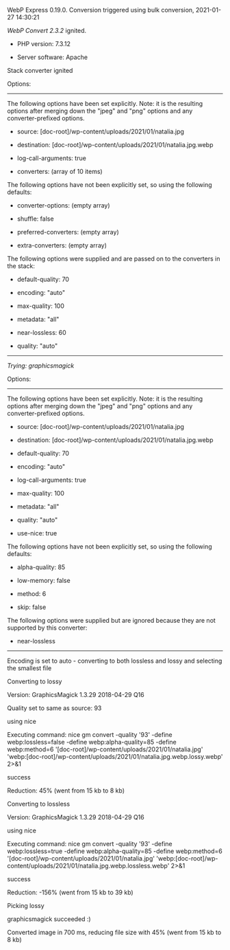 WebP Express 0.19.0. Conversion triggered using bulk conversion, 2021-01-27 14:30:21

*WebP Convert 2.3.2*  ignited.
- PHP version: 7.3.12
- Server software: Apache

Stack converter ignited

Options:
------------
The following options have been set explicitly. Note: it is the resulting options after merging down the "jpeg" and "png" options and any converter-prefixed options.
- source: [doc-root]/wp-content/uploads/2021/01/natalia.jpg
- destination: [doc-root]/wp-content/uploads/2021/01/natalia.jpg.webp
- log-call-arguments: true
- converters: (array of 10 items)

The following options have not been explicitly set, so using the following defaults:
- converter-options: (empty array)
- shuffle: false
- preferred-converters: (empty array)
- extra-converters: (empty array)

The following options were supplied and are passed on to the converters in the stack:
- default-quality: 70
- encoding: "auto"
- max-quality: 100
- metadata: "all"
- near-lossless: 60
- quality: "auto"
------------


*Trying: graphicsmagick* 

Options:
------------
The following options have been set explicitly. Note: it is the resulting options after merging down the "jpeg" and "png" options and any converter-prefixed options.
- source: [doc-root]/wp-content/uploads/2021/01/natalia.jpg
- destination: [doc-root]/wp-content/uploads/2021/01/natalia.jpg.webp
- default-quality: 70
- encoding: "auto"
- log-call-arguments: true
- max-quality: 100
- metadata: "all"
- quality: "auto"
- use-nice: true

The following options have not been explicitly set, so using the following defaults:
- alpha-quality: 85
- low-memory: false
- method: 6
- skip: false

The following options were supplied but are ignored because they are not supported by this converter:
- near-lossless
------------

Encoding is set to auto - converting to both lossless and lossy and selecting the smallest file

Converting to lossy
Version: GraphicsMagick 1.3.29 2018-04-29 Q16 
Quality set to same as source: 93
using nice
Executing command: nice gm convert -quality '93' -define webp:lossless=false -define webp:alpha-quality=85 -define webp:method=6 '[doc-root]/wp-content/uploads/2021/01/natalia.jpg' 'webp:[doc-root]/wp-content/uploads/2021/01/natalia.jpg.webp.lossy.webp' 2>&1
success
Reduction: 45% (went from 15 kb to 8 kb)

Converting to lossless
Version: GraphicsMagick 1.3.29 2018-04-29 Q16 
using nice
Executing command: nice gm convert -quality '93' -define webp:lossless=true -define webp:alpha-quality=85 -define webp:method=6 '[doc-root]/wp-content/uploads/2021/01/natalia.jpg' 'webp:[doc-root]/wp-content/uploads/2021/01/natalia.jpg.webp.lossless.webp' 2>&1
success
Reduction: -156% (went from 15 kb to 39 kb)

Picking lossy
graphicsmagick succeeded :)

Converted image in 700 ms, reducing file size with 45% (went from 15 kb to 8 kb)
